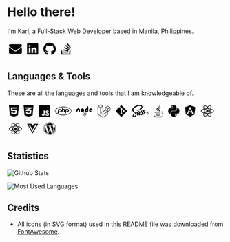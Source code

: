 # Hello there!

I'm Karl, a Full-Stack Web Developer based in Manila, Philippines.

[<img src="https://raw.githubusercontent.com/KarlMacz/karlmacz/master/assets/svg/envelope-solid.svg" style="margin: 0.25rem;" height="30px">][email]
[<img src="https://raw.githubusercontent.com/KarlMacz/karlmacz/master/assets/svg/linkedin-brands.svg" style="margin: 0.25rem;" height="30px">][linkedin-account]
[<img src="https://raw.githubusercontent.com/KarlMacz/karlmacz/master/assets/svg/github-brands.svg" style="margin: 0.25rem;" height="30px">][github-account]
[<img src="https://raw.githubusercontent.com/KarlMacz/karlmacz/master/assets/svg/stack-overflow-brands.svg" style="margin: 0.25rem;" height="30px">](stackoverflow-account)

## Languages & Tools

These are all the languages and tools that I am knowledgeable of.

[<img src="https://raw.githubusercontent.com/KarlMacz/karlmacz/master/assets/svg/html5-brands.svg" style="margin: 0.25rem;" height="30px" title="HTML">]()
[<img src="https://raw.githubusercontent.com/KarlMacz/karlmacz/master/assets/svg/css3-alt-brands.svg" style="margin: 0.25rem;" height="30px" title="CSS">]()
[<img src="https://raw.githubusercontent.com/KarlMacz/karlmacz/master/assets/svg/js-brands.svg" style="margin: 0.25rem;" height="30px" title="JavaScript">]()
[<img src="https://raw.githubusercontent.com/KarlMacz/karlmacz/master/assets/svg/php-brands.svg" style="margin: 0.25rem;" height="30px" title="PHP">]()
[<img src="https://raw.githubusercontent.com/KarlMacz/karlmacz/master/assets/svg/node-brands.svg" style="margin: 0.25rem;" height="30px" title="Node.js">]()
[<img src="https://raw.githubusercontent.com/KarlMacz/karlmacz/master/assets/svg/laravel-brands.svg" style="margin: 0.25rem;" height="30px" title="Laravel">]()
[<img src="https://raw.githubusercontent.com/KarlMacz/karlmacz/master/assets/svg/git-alt-brands.svg" style="margin: 0.25rem;" height="30px" title="Git">]()
[<img src="https://raw.githubusercontent.com/KarlMacz/karlmacz/master/assets/svg/sass-brands.svg" style="margin: 0.25rem;" height="30px" title="Sass">]()
[<img src="https://raw.githubusercontent.com/KarlMacz/karlmacz/master/assets/svg/java-brands.svg" style="margin: 0.25rem;" height="30px" title="Java">]()
[<img src="https://raw.githubusercontent.com/KarlMacz/karlmacz/master/assets/svg/python-brands.svg" style="margin: 0.25rem;" height="30px" title="Python">]()
[<img src="https://raw.githubusercontent.com/KarlMacz/karlmacz/master/assets/svg/angular-brands.svg" style="margin: 0.25rem;" height="30px" title="Angular.js">]()
[<img src="https://raw.githubusercontent.com/KarlMacz/karlmacz/master/assets/svg/react-brands.svg" style="margin: 0.25rem;" height="30px" title="React.js">]()
[<img src="https://raw.githubusercontent.com/KarlMacz/karlmacz/master/assets/svg/react-brands.svg" style="margin: 0.25rem;" height="30px" title="React Native">]()
[<img src="https://raw.githubusercontent.com/KarlMacz/karlmacz/master/assets/svg/vuejs-brands.svg" style="margin: 0.25rem;" height="30px" title="Vue.js">]()
[<img src="https://raw.githubusercontent.com/KarlMacz/karlmacz/master/assets/svg/wordpress-brands.svg" style="margin: 0.25rem;" height="30px" title="Wordpress">]()

## Statistics

![Github Stats](https://github-readme-stats.vercel.app/api?username=KarlMacz&count_private=true&show_icons=true&hide_border=true&hide=stars,prs)

![Most Used Languages](https://github-readme-stats.vercel.app/api/top-langs/?username=KarlMacz&hide_border=true)

## Credits

- All icons (in SVG format) used in this README file was downloaded from [FontAwesome](fontawesome-website).

[email]: mailto:karljarren0308@gmail.com
[linkedin-account]: https://www.linkedin.com/in/karlmacz/
[github-account]: https://github.com/KarlMacz
[stackoverflow-account]: https://stackoverflow.com/users/2876785/karlmacz
[fontawesome-website]: https://fontawesome.com/

